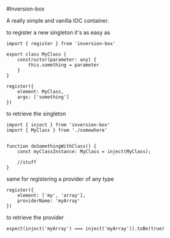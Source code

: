 #Inversion-box  

A really simple and vanilla IOC container.

to register a new singleton it's as easy as 

    import { register } from 'inversion-box'
    
    export class MyClass {
        constructor(parameter: any) {
            this.something = parameter
        }
    }
    
    register({
        element: MyClass,
        args: ['something']
    })

to retrieve the singleton
    
    import { inject } from 'inversion-box'
    import { MyClass } from './somewhere'
    
    
    function doSomethingWithClass() {
        const myClassInstance: MyClass = inject(MyClass);
   
        //stuff
    }    
    
 same for registering a provider of any type
    
    register({
        element: ['my', 'array'],
        providerName: 'myArray'
    })
    
 
 to retrieve the provider
 
    expect(inject('myArray') === inject('myArray')).toBe(true)
     
    